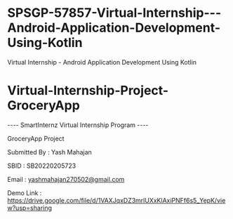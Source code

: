 # SPSGP-57857-Virtual-Internship---Android-Application-Development-Using-Kotlin
Virtual Internship - Android Application Development Using Kotlin
# Virtual-Internship-Project-GroceryApp
---- SmartInternz Virtual Internship Program ----

GroceryApp Project

Submitted By : Yash Mahajan

SBID : SB20220205723

Email : yashmahajan270502@gmail.com

Demo Link : https://drive.google.com/file/d/1VAXJqxDZ3mrlUXxKlAxiPNFf6s5_YepK/view?usp=sharing
